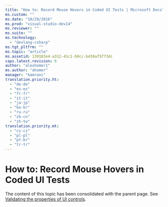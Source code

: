 ```yaml
---
title: "How to: Record Mouse Hovers in Coded UI Tests | Microsoft Docs"
ms.custom: ""
ms.date: "10/29/2016"
ms.prod: "visual-studio-dev14"
ms.reviewer: ""
ms.suite: ""
ms.technology: 
  - "devlang-csharp"
ms.tgt_pltfrm: ""
ms.topic: "article"
ms.assetid: 139183e4-a312-41c1-b9cc-b430af5f73dc
caps.latest.revision: 6
author: "alexhomer1"
ms.author: "ahomer"
manager: "kamrani"
translation.priority.ht: 
  - "de-de"
  - "es-es"
  - "fr-fr"
  - "it-it"
  - "ja-jp"
  - "ko-kr"
  - "ru-ru"
  - "zh-cn"
  - "zh-tw"
translation.priority.mt: 
  - "cs-cz"
  - "pl-pl"
  - "pt-br"
  - "tr-tr"
---
```

# How to: Record Mouse Hovers in Coded UI Tests
The content of this topic has been consolidated with the parent page. See [Validating the properties of UI controls](../test/use-ui-automation-to-test-your-code.md#VerifyingCodeUsingCUITGenerateAssertions).